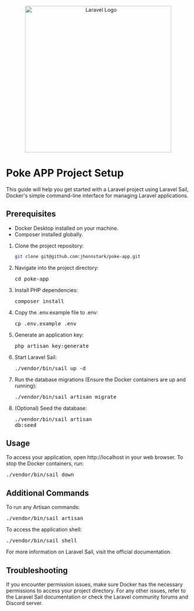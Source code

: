 <p align="center"><a href="https://laravel.com" target="_blank"><img src="https://raw.githubusercontent.com/laravel/art/master/logo-lockup/5%20SVG/2%20CMYK/1%20Full%20Color/laravel-logolockup-cmyk-red.svg" width="400" alt="Laravel Logo"></a></p>

# Poke APP Project Setup

This guide will help you get started with a Laravel project using Laravel Sail, Docker's simple command-line interface for managing Laravel applications.

## Prerequisites

- Docker Desktop installed on your machine.
- Composer installed globally.

1. Clone the project repository:
   ```bash
   git clone git@github.com:jhonnstark/poke-app.git
   ```

2. Navigate into the project directory:<pre>cd poke-app </pre>
3. Install PHP dependencies:  <pre>composer install </pre>
4. Copy the .env.example file to .env:  <pre>cp .env.example .env </pre>
5. Generate an application key:  <pre>php artisan key:generate </pre>
6. Start Laravel Sail:  <pre>./vendor/bin/sail up -d </pre>
7. Run the database migrations (Ensure the Docker containers are up and running):  <pre>./vendor/bin/sail artisan migrate </pre>
8. (Optional) Seed the database:<pre>./vendor/bin/sail artisan db:seed </pre>

## Usage
To access your application, open http://localhost in your web browser.
To stop the Docker containers, run:<pre>./vendor/bin/sail down </pre>
## Additional Commands
To run any Artisan commands:<pre>./vendor/bin/sail artisan <command> </pre>
To access the application shell:<pre>./vendor/bin/sail shell </pre>
For more information on Laravel Sail, visit the official documentation.
## Troubleshooting
If you encounter permission issues, make sure Docker has the necessary permissions to access your project directory.
For any other issues, refer to the Laravel Sail documentation or check the Laravel community forums and Discord server.
